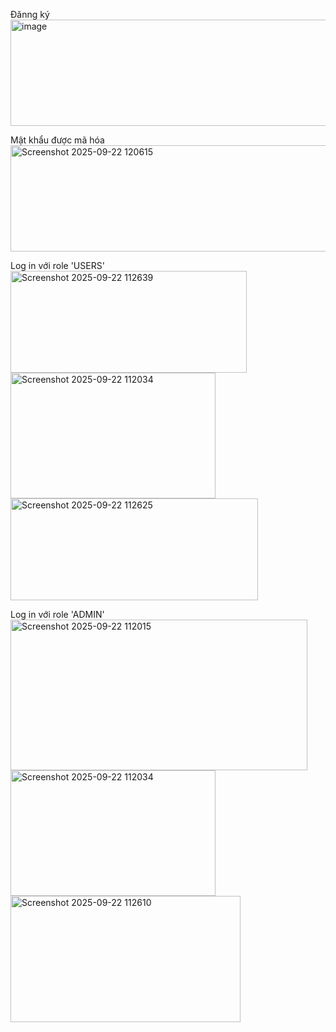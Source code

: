 Đănng ký 
<img width="591" height="170" alt="image" src="https://github.com/user-attachments/assets/e59d55aa-e7fc-4931-ac91-6620ee7402ed" />

Mật khẩu được mã hóa
<img width="591" height="170" alt="Screenshot 2025-09-22 120615" src="https://github.com/user-attachments/assets/724ba2bb-9a31-4539-b361-e8051c32f00d" />


Log in với role 'USERS'
<img width="378" height="163" alt="Screenshot 2025-09-22 112639" src="https://github.com/user-attachments/assets/28d5856f-7acf-458d-ad75-aa3d19d79406" />
<img width="328" height="201" alt="Screenshot 2025-09-22 112034" src="https://github.com/user-attachments/assets/c31ca7c0-5f8d-4a2f-a4d9-7881ab8e6249" />
<img width="396" height="163" alt="Screenshot 2025-09-22 112625" src="https://github.com/user-attachments/assets/85d0d0af-1b74-45a5-9a7e-eabece87b85d" />

Log in với role 'ADMIN'
<img width="475" height="241" alt="Screenshot 2025-09-22 112015" src="https://github.com/user-attachments/assets/e4ddc5ee-23e4-48d7-903a-fa396036535c" />
<img width="328" height="201" alt="Screenshot 2025-09-22 112034" src="https://github.com/user-attachments/assets/5947d28a-53c8-4a12-a36b-d55571b661e9" />
<img width="368" height="202" alt="Screenshot 2025-09-22 112610" src="https://github.com/user-attachments/assets/17deb511-2279-4ab2-b91e-018564f917d1" />
